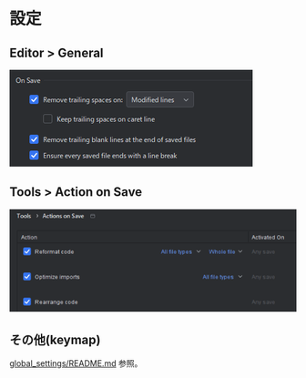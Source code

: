 # 設定

## Editor > General

![Editor > General](./img/01editor_general.png)

## Tools > Action on Save

![Tools > Action on Save](./img/02tools_actionsonsave.png)

## その他(keymap)

[global_settings/README.md](global_settings/README.md) 参照。
